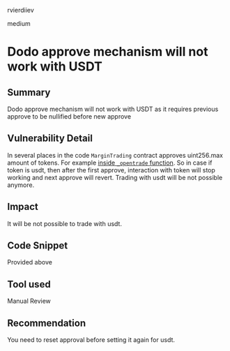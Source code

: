 rvierdiiev

medium

# Dodo approve mechanism will not work with USDT

## Summary
Dodo approve mechanism will not work with USDT as it requires previous approve to be nullified before new approve
## Vulnerability Detail
In several places in the code `MarginTrading` contract approves uint256.max amount of tokens.
For example [inside `_opentrade` function](https://github.com/sherlock-audit/2023-05-dodo/blob/main/dodo-margin-trading-contracts/contracts/marginTrading/MarginTrading.sol#L267). So in case if token is usdt, then after the first approve, interaction with token will stop working and next approve will revert. Trading with usdt will be not possible anymore.
## Impact
It will be not possible to trade with usdt.
## Code Snippet
Provided above
## Tool used

Manual Review

## Recommendation
You need to reset approval before setting it again for usdt.